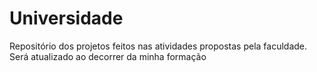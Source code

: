 # Universidade


Repositório dos projetos feitos nas atividades propostas pela faculdade.
Será atualizado ao decorrer da minha formação
